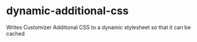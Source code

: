 # dynamic-additional-css
Writes Customizer Additional CSS to a dynamic stylesheet so that it can be cached
